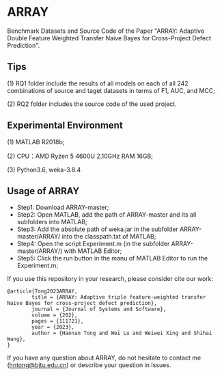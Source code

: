 # ARRAY

Benchmark Datasets and Source Code of the Paper "ARRAY: Adaptive Double Feature Weighted Transfer Naive Bayes for Cross-Project Defect Prediction".

## Tips
(1) RQ1 folder include the results of all models on each of all 242 combinations of source and taget datasets in terms of F1, AUC, and MCC;

(2) RQ2 folder includes the source code of the used project.

## Experimental Environment
(1) MATLAB R2018b;

(2) CPU：AMD Ryzen 5 4600U 2.10GHz  RAM 16GB;

(3) Python3.6, weka-3.8.4

## Usage of ARRAY
- Step1: Download ARRAY-master;
- Step2: Open MATLAB, add the path of ARRAY-master and its all subfolders into MATLAB;
- Step3: Add the absolute path of weka.jar in the subfolder ARRAY-master/ARRAY/ into the classpath.txt of MATLAB;
- Step4: Open the script Experiment.m (in the subfolder ARRAY-master/ARRAY/) with MATLAB Editor;
- Step5: Click the run button in the manu of MATLAB Editor to run the Experiment.m; 

If you use this repository in your research, please consider cite our work:
```
@article{Tong2023ARRAY,
        title = {ARRAY: Adaptive triple feature-weighted transfer Naive Bayes for cross-project defect prediction},
        journal = {Journal of Systems and Software},
        volume = {202},
        pages = {111721},
        year = {2023},
        author = {Haonan Tong and Wei Lu and Weiwei Xing and Shihai Wang},
}
```

If you have any question about ARRAY, do not hesitate to contact me (hntong@bjtu.edu.cn) or describe your question in Issues.
